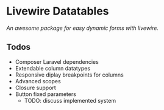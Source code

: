 # Livewire Datatables
_An awesome package for easy dynamic forms with livewire._

## Todos
- Composer Laravel dependencies
- Extendable column datatypes
- Responsive diplay breakpoints for columns
- Advanced scopes
- Closure support
- Button fixed parameters
    - TODO: discuss implemented system